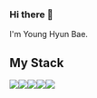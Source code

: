 ### Hi there 👋<br>
I'm Young Hyun Bae.

## My Stack
<img src="https://img.shields.io/badge/Java-007396?style=for-the-badge&logo=Java&logoColor=white"><img src="https://img.shields.io/badge/Spring-#6DB33F?style=for-the-badge&logo=Spring&logoColor=white"><img src="https://img.shields.io/badge/Spring Boot-6DB33F?style=for-the-badge&logo=Spring Boot&logoColor=white"><img src="https://img.shields.io/badge/Spring Security-6DB33F?style=for-the-badge&logo=Spring Security&logoColor=white"><img src="https://img.shields.io/badge/MySQL-4479A1?style=for-the-badge&logo=MySQL&logoColor=white">


<!--
**byh0923/byh0923** is a ✨ _special_ ✨ repository because its `README.md` (this file) appears on your GitHub profile.

Here are some ideas to get you started:

- 🔭 I’m currently working on ...
- 🌱 I’m currently learning ...
- 👯 I’m looking to collaborate on ...
- 🤔 I’m looking for help with ...
- 💬 Ask me about ...
- 📫 How to reach me: ...
- 😄 Pronouns: ...
- ⚡ Fun fact: ...
-->
